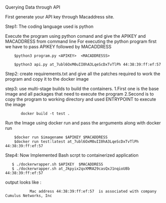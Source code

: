 Querying Data through API

First generate your API key through Macaddress site.

Step1:
The coding language used is python

Execute the program using python comand and give the APIKEY and MACADDRESS from command line 
For executing the python program first we have to pass APIKEY followed by MACADDRESS
      
      
        $python3 program.py <APIKEY>  <MACADDRESSS>  

        $python3 api.py at_7ubl6OxM0uII0hA3LqeScDxTvTlPh 44:38:39:ff:ef:57

Step2:
     create requirements.txt  and give all the patches required to work the program and copy it to the docker image 
     
step3:
    use multi-stage builds to build the containers.
    1.First one is the base image and all packages that need to execute the program
    2.Second is to copy the program to working directory and used ENTRYPOINT to execute the image
    
           docker build -t test .

Run the Image using docker run and pass the arrguments along with docker run


        $docker run $imagename $APIKEY $MACADDRESS
        $docker run test:latest at_7ubl6OxM0uII0hA3LqeScDxTvTlPh 44:38:39:ff:ef:57 
 
 Step4:
      Now Implemented Bash scrpt to containerized application
       
       $ ./dockerwrapper.sh $APIKEY  $MACADDRESS
       $ ./dockerwrapper.sh at_Jkpyix2qvXMRA29casQxJ1nqioU8b 44:38:39:ff:ef:57
     
 
output looks like :
                                                                                           
               Mac address 44:38:39:ff:ef:57  is associated with company Cumulus Networks, Inc                                                                                 


